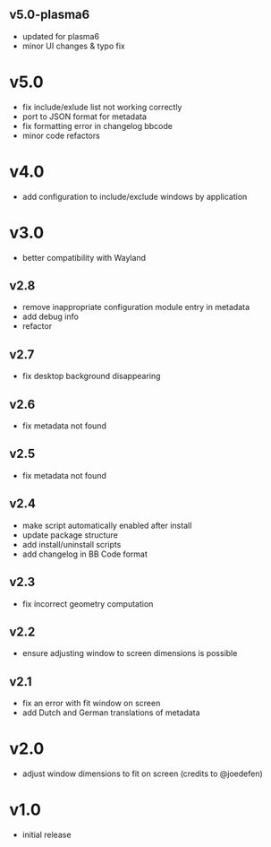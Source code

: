 ## v5.0-plasma6
- updated for plasma6
- minor UI changes & typo fix

# v5.0
- fix include/exlude list not working correctly
- port to JSON format for metadata
- fix formatting error in changelog bbcode
- minor code refactors

# v4.0
- add configuration to include/exclude windows by application

# v3.0
- better compatibility with Wayland

## v2.8
- remove inappropriate configuration module entry in metadata
- add debug info
- refactor

## v2.7
- fix desktop background disappearing

## v2.6
- fix metadata not found

## v2.5
- fix metadata not found

## v2.4
- make script automatically enabled after install
- update package structure
- add install/uninstall scripts
- add changelog in BB Code format

## v2.3
- fix incorrect geometry computation

## v2.2
- ensure adjusting window to screen dimensions is possible

## v2.1
- fix an error with fit window on screen
- add Dutch and German translations of metadata

# v2.0
- adjust window dimensions to fit on screen (credits to @joedefen)

# v1.0
- initial release

